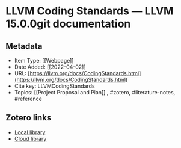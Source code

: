 # LLVM Coding Standards — LLVM 15.0.0git documentation

## Metadata

* Item Type: [[Webpage]]
* Date Added: [[2022-04-02]]
* URL: [https://llvm.org/docs/CodingStandards.html](https://llvm.org/docs/CodingStandards.html)
* Cite key: LLVMCodingStandards
* Topics: [[Project Proposal and Plan]]
, #zotero, #literature-notes, #reference


##  Zotero links
* [Local library](zotero://select/items/1_F9GLY26G)
* [Cloud library](http://zotero.org/users/9285361/items/F9GLY26G)

